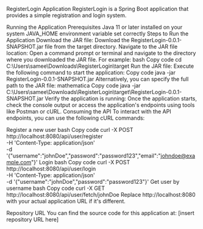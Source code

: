 RegisterLogin Application
RegisterLogin is a Spring Boot application that provides a simple registration and login system.

Running the Application
Prerequisites
Java 11 or later installed on your system
JAVA_HOME environment variable set correctly
Steps to Run the Application
Download the JAR file: Download the RegisterLogin-0.0.1-SNAPSHOT.jar file from the target directory.
Navigate to the JAR file location: Open a command prompt or terminal and navigate to the directory where you downloaded the JAR file. For example:
bash
Copy code
cd C:\Users\samee\Downloads\RegisterLogin\target
Run the JAR file: Execute the following command to start the application:
Copy code
java -jar RegisterLogin-0.0.1-SNAPSHOT.jar
Alternatively, you can specify the full path to the JAR file:
mathematica
Copy code
java -jar C:\Users\samee\Downloads\RegisterLogin\target\RegisterLogin-0.0.1-SNAPSHOT.jar
Verify the application is running: Once the application starts, check the console output or access the application's endpoints using tools like Postman or cURL.
Consuming the API
To interact with the API endpoints, you can use the following cURL commands:

Register a new user
bash
Copy code
curl -X POST \
  http://localhost:8080/api/user/register \
  -H 'Content-Type: application/json' \
  -d '{"username":"johnDoe","password":"password123","email":"johndoe@example.com"}'
Login
bash
Copy code
curl -X POST \
  http://localhost:8080/api/user/login \
  -H 'Content-Type: application/json' \
  -d '{"username":"johnDoe","password":"password123"}'
Get user by username
bash
Copy code
curl -X GET \
  http://localhost:8080/api/user/fetch/johnDoe
Replace http://localhost:8080 with your actual application URL if it's different.

Repository URL
You can find the source code for this application at: [insert repository URL here]
